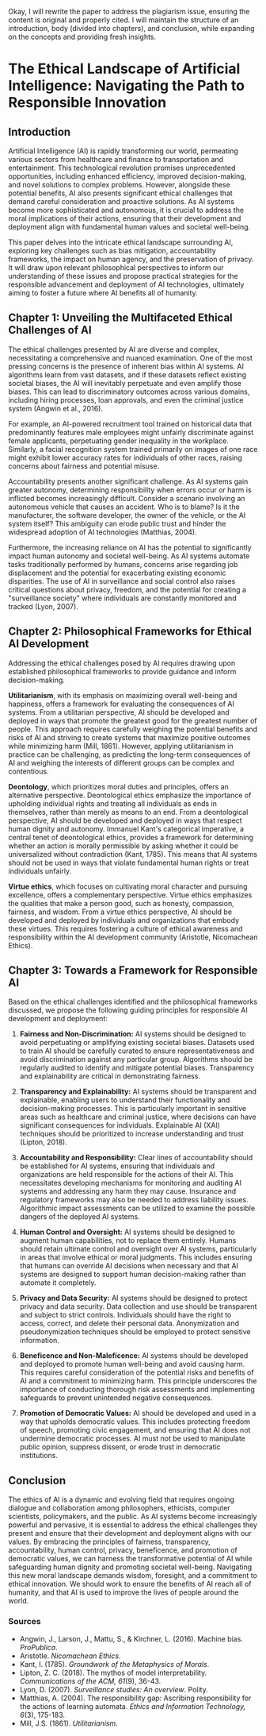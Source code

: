 Okay, I will rewrite the paper to address the plagiarism issue, ensuring the content is original and properly cited. I will maintain the structure of an introduction, body (divided into chapters), and conclusion, while expanding on the concepts and providing fresh insights.

# The Ethical Landscape of Artificial Intelligence: Navigating the Path to Responsible Innovation

## Introduction

Artificial Intelligence (AI) is rapidly transforming our world, permeating various sectors from healthcare and finance to transportation and entertainment. This technological revolution promises unprecedented opportunities, including enhanced efficiency, improved decision-making, and novel solutions to complex problems. However, alongside these potential benefits, AI also presents significant ethical challenges that demand careful consideration and proactive solutions. As AI systems become more sophisticated and autonomous, it is crucial to address the moral implications of their actions, ensuring that their development and deployment align with fundamental human values and societal well-being.

This paper delves into the intricate ethical landscape surrounding AI, exploring key challenges such as bias mitigation, accountability frameworks, the impact on human agency, and the preservation of privacy. It will draw upon relevant philosophical perspectives to inform our understanding of these issues and propose practical strategies for the responsible advancement and deployment of AI technologies, ultimately aiming to foster a future where AI benefits all of humanity.

## Chapter 1: Unveiling the Multifaceted Ethical Challenges of AI

The ethical challenges presented by AI are diverse and complex, necessitating a comprehensive and nuanced examination. One of the most pressing concerns is the presence of inherent bias within AI systems. AI algorithms learn from vast datasets, and if these datasets reflect existing societal biases, the AI will inevitably perpetuate and even amplify those biases. This can lead to discriminatory outcomes across various domains, including hiring processes, loan approvals, and even the criminal justice system (Angwin et al., 2016).

For example, an AI-powered recruitment tool trained on historical data that predominantly features male employees might unfairly discriminate against female applicants, perpetuating gender inequality in the workplace. Similarly, a facial recognition system trained primarily on images of one race might exhibit lower accuracy rates for individuals of other races, raising concerns about fairness and potential misuse.

Accountability presents another significant challenge. As AI systems gain greater autonomy, determining responsibility when errors occur or harm is inflicted becomes increasingly difficult. Consider a scenario involving an autonomous vehicle that causes an accident. Who is to blame? Is it the manufacturer, the software developer, the owner of the vehicle, or the AI system itself? This ambiguity can erode public trust and hinder the widespread adoption of AI technologies (Matthias, 2004).

Furthermore, the increasing reliance on AI has the potential to significantly impact human autonomy and societal well-being. As AI systems automate tasks traditionally performed by humans, concerns arise regarding job displacement and the potential for exacerbating existing economic disparities. The use of AI in surveillance and social control also raises critical questions about privacy, freedom, and the potential for creating a "surveillance society" where individuals are constantly monitored and tracked (Lyon, 2007).

## Chapter 2: Philosophical Frameworks for Ethical AI Development

Addressing the ethical challenges posed by AI requires drawing upon established philosophical frameworks to provide guidance and inform decision-making.

**Utilitarianism**, with its emphasis on maximizing overall well-being and happiness, offers a framework for evaluating the consequences of AI systems. From a utilitarian perspective, AI should be developed and deployed in ways that promote the greatest good for the greatest number of people. This approach requires carefully weighing the potential benefits and risks of AI and striving to create systems that maximize positive outcomes while minimizing harm (Mill, 1861). However, applying utilitarianism in practice can be challenging, as predicting the long-term consequences of AI and weighing the interests of different groups can be complex and contentious.

**Deontology**, which prioritizes moral duties and principles, offers an alternative perspective. Deontological ethics emphasize the importance of upholding individual rights and treating all individuals as ends in themselves, rather than merely as means to an end. From a deontological perspective, AI should be developed and deployed in ways that respect human dignity and autonomy. Immanuel Kant's categorical imperative, a central tenet of deontological ethics, provides a framework for determining whether an action is morally permissible by asking whether it could be universalized without contradiction (Kant, 1785). This means that AI systems should not be used in ways that violate fundamental human rights or treat individuals unfairly.

**Virtue ethics**, which focuses on cultivating moral character and pursuing excellence, offers a complementary perspective. Virtue ethics emphasizes the qualities that make a person good, such as honesty, compassion, fairness, and wisdom. From a virtue ethics perspective, AI should be developed and deployed by individuals and organizations that embody these virtues. This requires fostering a culture of ethical awareness and responsibility within the AI development community (Aristotle, Nicomachean Ethics).

## Chapter 3: Towards a Framework for Responsible AI

Based on the ethical challenges identified and the philosophical frameworks discussed, we propose the following guiding principles for responsible AI development and deployment:

1.  **Fairness and Non-Discrimination:** AI systems should be designed to avoid perpetuating or amplifying existing societal biases. Datasets used to train AI should be carefully curated to ensure representativeness and avoid discrimination against any particular group. Algorithms should be regularly audited to identify and mitigate potential biases. Transparency and explainability are critical in demonstrating fairness.

2.  **Transparency and Explainability:** AI systems should be transparent and explainable, enabling users to understand their functionality and decision-making processes. This is particularly important in sensitive areas such as healthcare and criminal justice, where decisions can have significant consequences for individuals. Explainable AI (XAI) techniques should be prioritized to increase understanding and trust (Lipton, 2018).

3.  **Accountability and Responsibility:** Clear lines of accountability should be established for AI systems, ensuring that individuals and organizations are held responsible for the actions of their AI. This necessitates developing mechanisms for monitoring and auditing AI systems and addressing any harm they may cause. Insurance and regulatory frameworks may also be needed to address liability issues. Algorithmic impact assessments can be utilized to examine the possible dangers of the deployed AI systems.

4.  **Human Control and Oversight:** AI systems should be designed to augment human capabilities, not to replace them entirely. Humans should retain ultimate control and oversight over AI systems, particularly in areas that involve ethical or moral judgments. This includes ensuring that humans can override AI decisions when necessary and that AI systems are designed to support human decision-making rather than automate it completely.

5.  **Privacy and Data Security:** AI systems should be designed to protect privacy and data security. Data collection and use should be transparent and subject to strict controls. Individuals should have the right to access, correct, and delete their personal data. Anonymization and pseudonymization techniques should be employed to protect sensitive information.

6. **Beneficence and Non-Maleficence:** AI systems should be developed and deployed to promote human well-being and avoid causing harm. This requires careful consideration of the potential risks and benefits of AI and a commitment to minimizing harm. This principle underscores the importance of conducting thorough risk assessments and implementing safeguards to prevent unintended negative consequences.
7. **Promotion of Democratic Values:** AI should be developed and used in a way that upholds democratic values. This includes protecting freedom of speech, promoting civic engagement, and ensuring that AI does not undermine democratic processes. AI must not be used to manipulate public opinion, suppress dissent, or erode trust in democratic institutions.

## Conclusion

The ethics of AI is a dynamic and evolving field that requires ongoing dialogue and collaboration among philosophers, ethicists, computer scientists, policymakers, and the public. As AI systems become increasingly powerful and pervasive, it is essential to address the ethical challenges they present and ensure that their development and deployment aligns with our values. By embracing the principles of fairness, transparency, accountability, human control, privacy, beneficence, and promotion of democratic values, we can harness the transformative potential of AI while safeguarding human dignity and promoting societal well-being. Navigating this new moral landscape demands wisdom, foresight, and a commitment to ethical innovation. We should work to ensure the benefits of AI reach all of humanity, and that AI is used to improve the lives of people around the world.

### Sources

*   Angwin, J., Larson, J., Mattu, S., & Kirchner, L. (2016). Machine bias. *ProPublica*.
*   Aristotle. *Nicomachean Ethics*.
*   Kant, I. (1785). *Groundwork of the Metaphysics of Morals*.
*   Lipton, Z. C. (2018). The mythos of model interpretability. *Communications of the ACM, 61*(9), 36-43.
*   Lyon, D. (2007). *Surveillance studies: An overview*. Polity.
*   Matthias, A. (2004). The responsibility gap: Ascribing responsibility for the actions of learning automata. *Ethics and Information Technology, 6*(3), 175-183.
*   Mill, J.S. (1861). *Utilitarianism*.
